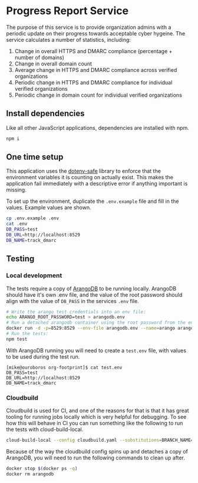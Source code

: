 # Progress Report Service

The purpose of this service is to provide organization admins with a periodic update on their progress towards acceptable cyber hygeine.
The service calculates a number of statistics, including:

1. Change in overall HTTPS and DMARC compliance (percentage + number of domains)
2. Change in overall domain count
3. Average change in HTTPS and DMARC compliance across verified organizations
4. Periodic change in HTTPS and DMARC compliance for individual verified organizations
5. Periodic change in domain count for individual verified organizations

## Install dependencies

Like all other JavaScript applications, dependencies are installed with npm.

```bash
npm i
```

## One time setup

This application uses the [dotenv-safe](https://github.com/rolodato/dotenv-safe) library to enforce that the environment variables it is counting on actually exist. This makes the application fail immediately with a descriptive error if anything important is missing.

To set up the environment, duplicate the `.env.example` file and fill in the values. Example values are shown.

```bash
cp .env.example .env
cat .env
DB_PASS=test
DB_URL=http://localhost:8529
DB_NAME=track_dmarc
```

## Testing

### Local development

The tests require a copy of [ArangoDB](https://www.arangodb.com/) to be running locally. ArangoDB should have it's own .env file, and the value of the root password should align with the value of `DB_PASS` in the services `.env` file.

```bash
# Write the arango test credentials into an env file:
echo ARANGO_ROOT_PASSWORD=test > arangodb.env
# Run a detached arangodb container using the root password from the env:
docker run -d -p=8529:8529 --env-file arangodb.env --name=arango arangodb
# Run the tests:
npm test
```

With ArangoDB running you will need to create a `test.env` file, with values to be used during the test run.

```
[mike@ouroboros org-footprint]$ cat test.env
DB_PASS=test
DB_URL=http://localhost:8529
DB_NAME=track_dmarc
```

### Cloudbuild

Cloudbuild is used for CI, and one of the reasons for that is that it has great tooling for running jobs locally which is very helpful for debugging. To see how this will behave in CI you can run something like the following to run the tests with cloud-build-local.

```bash
cloud-build-local --config cloudbuild.yaml --substitutions=BRANCH_NAME=foo,SHORT_SHA=asdf1234,_DB_PASS=test,_DB_URL=http://arangodb:8529,_DB_NAME=track_dmarc --dryrun=false .
```

Because of the way the cloudbuild config spins up and detaches a copy of ArangoDB, you will need to run the following commands to clean up after.

```bash
docker stop $(docker ps -q)
docker rm arangodb
```
